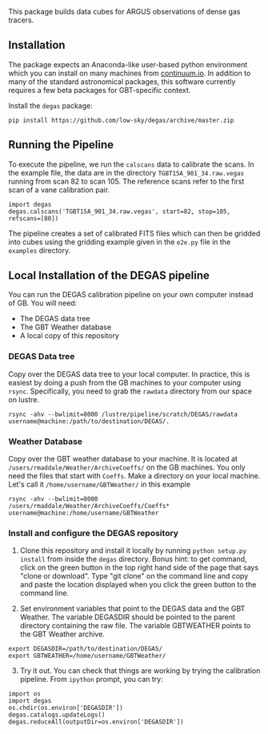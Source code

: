 This package builds data cubes for ARGUS observations of dense gas tracers.

## Installation

The package expects an Anaconda-like user-based python environment which you can install on many machines from [continuum.io](https://www.continuum.io/downloads).  In addition to many of the standard astronomical packages, this software currently requires a few beta packages for GBT-specific context.

Install the `degas` package:
```
pip install https://github.com/low-sky/degas/archive/master.zip
```


## Running the Pipeline

To execute the pipeline, we run the `calscans` data to calibrate the scans.  In the example file, the data are in the directory `TGBT15A_901_34.raw.vegas` running from scan 82 to scan 105.  The reference scans refer to the first scan of a vane calibration pair.

```
import degas
degas.calscans('TGBT15A_901_34.raw.vegas', start=82, stop=105, refscans=[80])
```
The pipeline creates a set of calibrated FITS files which can then be gridded into cubes using the gridding example given in the `e2e.py` file in the `examples` directory.

## Local Installation of the DEGAS pipeline

You can run the DEGAS calibration pipeline on your own computer instead of GB. You will need:
* The DEGAS data tree
* The GBT Weather database
* A local copy of this repository

### DEGAS Data tree

Copy over the DEGAS data tree to your local computer.  In practice, this is easiest by doing a push from the GB machines to your computer using `rsync`.  Specifically, you need to grab the `rawdata` directory from our space on lustre.

```
rsync -ahv --bwlimit=8000 /lustre/pipeline/scratch/DEGAS/rawdata username@machine:/path/to/destination/DEGAS/.
```

### Weather Database

Copy over the GBT weather database to your machine.  It is located at `/users/rmaddale/Weather/ArchiveCoeffs/` on the GB machines.  You only need the files that start with `Coeffs`.  Make a directory on your local machine.  Let's call it `/home/username/GBTWeather/` in this example

```
rsync -ahv --bwlimit=8000 /users/rmaddale/Weather/ArchiveCoeffs/Coeffs* username@machine:/home/username/GBTWeather
```

### Install and configure the DEGAS repository

1. Clone this repository and install it locally by running
`python setup.py install`
from inside the `degas` directory. Bonus hint: to get command, click on the green button in the top right hand side of the page that says "clone or download". Type "git clone" on the command line and copy and paste the location displayed when you click the green button to the command line.

2. Set environment variables that point to the DEGAS data and the GBT Weather.  The variable DEGASDIR should be pointed to the parent directory containing the raw file.  The variable GBTWEATHER points to the GBT Weather archive.

```
export DEGASDIR=/path/to/destination/DEGAS/
export GBTWEATHER=/home/username/GBTWeather/
```

3. Try it out.  You can check that things are working by trying the calibration pipeline. From `ipython` prompt, you can try:

```
import os
import degas
os.chdir(os.environ['DEGASDIR'])
degas.catalogs.updateLogs()
degas.reduceAll(outputDir=os.environ['DEGASDIR'])
```

